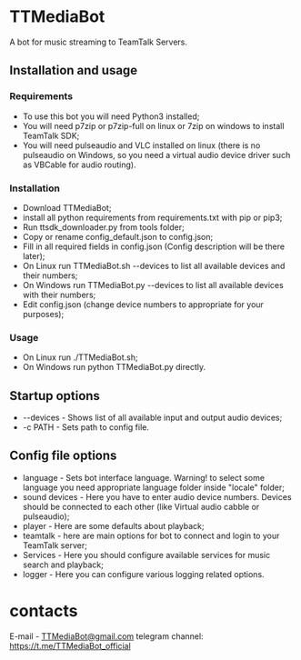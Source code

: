 # TTMediaBot
A bot for music streaming to TeamTalk Servers.

## Installation and usage
### Requirements
* To use this bot you will need Python3 installed;
* You will need p7zip or p7zip-full on linux or 7zip on windows to install TeamTalk SDK;
* You will need pulseaudio and VLC installed on linux (there is no pulseaudio on Windows, so you need a virtual audio device driver such as VBCable for audio routing).
### Installation
* Download TTMediaBot;
* install all python requirements from requirements.txt with pip or pip3;
* Run ttsdk_downloader.py from tools folder;
* Copy or rename config_default.json to config.json;
* Fill in all required fields in config.json (Config description will be there later);
* On Linux run TTMediaBot.sh --devices to list all available devices and their numbers;
* On Windows run TTMediaBot.py --devices to list all available devices with their numbers;
* Edit config.json (change device numbers to appropriate for your purposes);
### Usage
* On Linux run ./TTMediaBot.sh;
* On Windows run python TTMediaBot.py directly.

## Startup options
* --devices - Shows list of all available input and output audio devices;
* -c PATH - Sets path to config file.

## Config file options
* language - Sets bot interface language. Warning! to select some language you need appropriate language folder inside "locale" folder;
* sound devices - Here you have to enter audio device numbers. Devices should be connected to each other (like Virtual audio cabble or pulseaudio);
* player - Here are some defaults about playback;
* teamtalk - here are main options for bot to connect and login to your TeamTalk server;
* Services - Here you should configure available services for music search and playback;
* logger - Here you can configure various logging related options.

# contacts
E-mail - TTMediaBot@gmail.com
telegram channel: https://t.me/TTMediaBot_official
